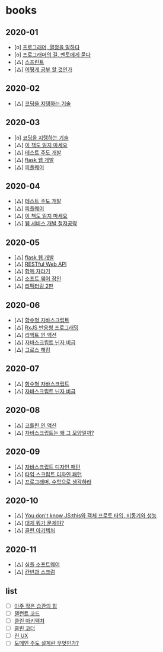 # books

## 2020-01

- [o] <a href="https://www.aladin.co.kr/shop/wproduct.aspx?ItemId=14635471">프로그래머, 열정을 말하다 </a>
- [o] <a href="https://www.aladin.co.kr/shop/wproduct.aspx?ItemId=7415431">프로그래머의 길, 멘토에게 묻다 </a>
- [△] <a href="https://www.aladin.co.kr/shop/wproduct.aspx?ItemId=74920583">스프린트</a>
- [△] <a href="https://www.aladin.co.kr/shop/wproduct.aspx?ItemId=49588358">어떻게 공부 할 것인가</a>

## 2020-02

- [△] <a href="https://www.aladin.co.kr/shop/wproduct.aspx?ItemId=31679090">코딩을 지탱하는 기술 </a>

## 2020-03

- [o] <a href="https://www.aladin.co.kr/shop/wproduct.aspx?ItemId=31679090">코딩을 지탱하는 기술 </a>
- [△] <a href="https://www.aladin.co.kr/shop/wproduct.aspx?ItemId=174227910">이 책도 읽지 마세요 </a>
- [△] <a href="https://www.aladin.co.kr/shop/wproduct.aspx?ItemId=37469717">테스트 주도 개발</a>
- [△] <a href="https://www.aladin.co.kr/shop/wproduct.aspx?ItemId=90263000">flask 웹 개발</a>
- [△] <a href="https://www.aladin.co.kr/shop/wproduct.aspx?ItemId=43132954">피플웨어</a>

## 2020-04

- [△] <a href="https://www.aladin.co.kr/shop/wproduct.aspx?ItemId=37469717">테스트 주도 개발</a>
- [△] <a href="https://www.aladin.co.kr/shop/wproduct.aspx?ItemId=43132954">피플웨어</a>
- [△] <a href="https://www.aladin.co.kr/shop/wproduct.aspx?ItemId=174227910">이 책도 읽지 마세요 </a>
- [△] <a href="https://www.aladin.co.kr/shop/wproduct.aspx?ItemId=38880484">웹 서비스 개발 철저공략 </a>

## 2020-05

- [△] <a href="https://www.aladin.co.kr/shop/wproduct.aspx?ItemId=90263000">flask 웹 개발</a>
- [△] <a href="https://www.aladin.co.kr/shop/wproduct.aspx?ItemId=65747649">RESTful Web API</a>
- [△] <a href="https://www.aladin.co.kr/shop/wproduct.aspx?ItemId=175977462">함께 자라기 </a>
- [△] <a href="https://www.aladin.co.kr/shop/wproduct.aspx?ItemId=66925855">소프트 웨어 장인</a>
- [△] <a href="https://www.aladin.co.kr/shop/wproduct.aspx?ItemId=236186172">리팩터링 2판</a>

## 2020-06

- [△] <a href="https://www.aladin.co.kr/shop/wproduct.aspx?ItemId=131767959">함수형 자바스크립트</a>
- [△] <a href="https://www.aladin.co.kr/shop/wproduct.aspx?ItemId=223300507">RxJS 반응형 프로그래밍</a>
- [△] <a href="https://www.aladin.co.kr/shop/wproduct.aspx?ItemId=178972447">리액트 인 액션</a>
- [△] <a href="https://www.aladin.co.kr/shop/wproduct.aspx?ItemId=38913750">자바스크립트 닌자 비급</a>
- [△] <a href="https://www.aladin.co.kr/shop/wproduct.aspx?ItemId=99181564">그로스 해킹</a>

## 2020-07

- [△] <a href="https://www.aladin.co.kr/shop/wproduct.aspx?ItemId=131767959">함수형 자바스크립트</a>
- [△] <a href="https://www.aladin.co.kr/shop/wproduct.aspx?ItemId=38913750">자바스크립트 닌자 비급</a>

## 2020-08

- [△] <a href="https://www.aladin.co.kr/shop/wproduct.aspx?ItemId=120267010">코틀린 인 액션</a>
- [△] <a href="https://www.aladin.co.kr/shop/wproduct.aspx?ItemId=240603144">자바스크립트는 왜 그 모양일까?</a>

## 2020-09

- [△] <a href="https://www.aladin.co.kr/shop/wproduct.aspx?ItemId=87335904">자바스크립트 디자인 패턴</a>
- [△] <a href="https://www.aladin.co.kr/shop/wproduct.aspx?ItemId=107637185">타입 스크립트 디자인 패턴</a>
- [△] <a href="https://www.aladin.co.kr/shop/wproduct.aspx?ItemId=151433126">프로그래머, 수학으로 생각하라</a>

## 2020-10

- [△] <a href="https://www.aladin.co.kr/shop/wproduct.aspx?ItemId=114466258">You don't know JS:this와 객체 프로토 타입, 비동기와 성능</a>
- [△] <a href="https://www.aladin.co.kr/shop/wproduct.aspx?ItemId=22740732">대체 뭐가 문제야?</a>
- [△] <a href="https://www.aladin.co.kr/shop/wproduct.aspx?ItemId=202322454">클린 아키텍처</a>

## 2020-11

- [△] <a href="https://www.aladin.co.kr/shop/wproduct.aspx?ItemId=212938581">심플 소프트웨어</a>
- [△] <a href="https://www.aladin.co.kr/shop/wproduct.aspx?ItemId=26429559">칸반과 스크럼</a>

## list

- [ ] <a href="https://www.aladin.co.kr/shop/wproduct.aspx?ItemId=182285146">아주 작은 습관의 힘 </a>
- [ ] <a href="https://www.aladin.co.kr/shop/wproduct.aspx?ItemId=4101734">탤런트 코드</a>
- [ ] <a href="https://www.aladin.co.kr/shop/wproduct.aspx?ItemId=202322454">클린 아키텍처 </a>
- [ ] <a href="https://www.aladin.co.kr/shop/wproduct.aspx?ItemId=86619346">클린 코더</a>
- [ ] <a href="https://www.aladin.co.kr/shop/wproduct.aspx?ItemId=31424195">린 UX </a>
- [ ] <a href="https://www.aladin.co.kr/shop/wproduct.aspx?ItemId=12620317">도메인 주도 설계란 무엇인가?</a>
